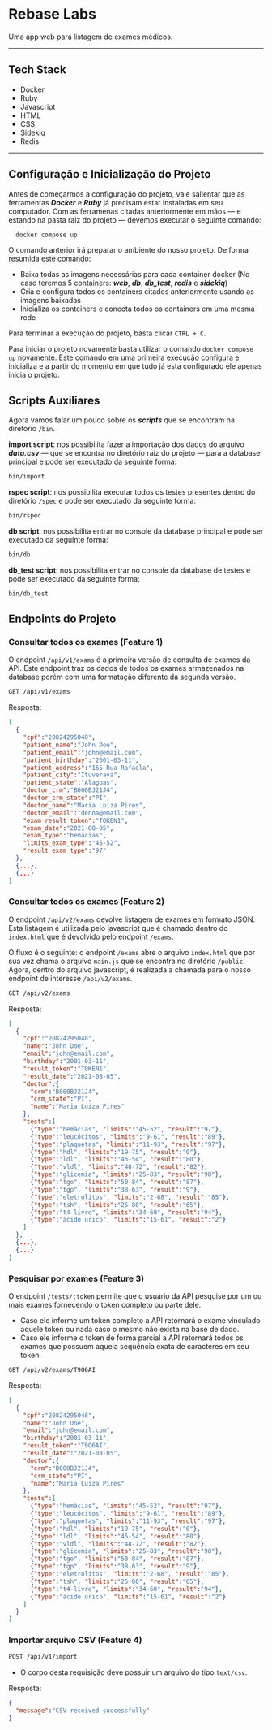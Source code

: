 # Rebase Labs

Uma app web para listagem de exames médicos.

---

## Tech Stack

* Docker
* Ruby
* Javascript
* HTML
* CSS
* Sidekiq
* Redis

---

## Configuração e Inicialização do Projeto
Antes de começarmos a configuração do projeto, vale salientar que as ferramentas ___Docker___ e ___Ruby___ já precisam estar instaladas em seu computador. Com as ferramenas citadas anteriormente em mãos — e estando na pasta raiz do projeto — devemos executar o seguinte comando:

```bash
  docker compose up
```

O comando anterior irá preparar o ambiente do nosso projeto. De forma resumida este comando:
  * Baixa todas as imagens necessárias para cada container docker (No caso teremos 5 containers: ___web___, ___db___, ___db_test___, ___redis___ e ___sidekiq___)
  * Cria e configura todos os containers citados anteriormente usando as imagens baixadas
  * Inicializa os conteiners e conecta todos os containers em uma mesma rede

Para terminar a execução do projeto, basta clicar `CTRL + C`.

Para iniciar o projeto novamente basta utilizar o comando `docker compose up` novamente. Este comando em uma primeira execução configura e inicializa e a partir do momento em que tudo já esta configurado ele apenas inicia o projeto.

## Scripts Auxiliares
Agora vamos falar um pouco sobre os ___scripts___ que se encontram na diretório `/bin`.

__import script__: nos possibilita fazer a importação dos dados do arquivo ___data.csv___ — que se encontra no diretório raiz do projeto — para a database principal e pode ser executado da seguinte forma:

```bash
bin/import
```

__rspec script__: nos possibilita executar todos os testes presentes dentro do diretório `/spec` e pode ser executado da seguinte forma:

```bash
bin/rspec
```

__db script__: nos possibilita entrar no console da database principal e pode ser executado da seguinte forma:

```bash
bin/db
```

**db_test script**: nos possibilita entrar no console da database de testes e pode ser executado da seguinte forma:

```bash
bin/db_test
```

## Endpoints do Projeto

### Consultar todos os exames (Feature 1)
O endpoint `/api/v1/exams` é a primeira versão de consulta de exames da API. Este endpoint traz os dados de todos os exames armazenados na database porém com uma formatação diferente da segunda versão.

```bash
GET /api/v1/exams
```

Resposta:
```json
[
  {
    "cpf":"20824295048",
    "patient_name":"John Doe",
    "patient_email":"john@email.com",
    "patient_birthday":"2001-03-11",
    "patient_address":"165 Rua Rafaela",
    "patient_city":"Ituverava",
    "patient_state":"Alagoas",
    "doctor_crm":"B000BJ21J4",
    "doctor_crm_state":"PI",
    "doctor_name":"Maria Luiza Pires",
    "doctor_email":"denna@email.com",
    "exam_result_token":"TOKEN1",
    "exam_date":"2021-08-05",
    "exam_type":"hemácias",
    "limits_exam_type":"45-52",
    "result_exam_type":"97"
  },
  {...},
  {...}
]
```

### Consultar todos os exames (Feature 2)
O endpoint `/api/v2/exams` devolve listagem de exames em formato JSON. Esta listagem é utilizada pelo javascript que é chamado dentro do `index.html` que é devolvido pelo endpoint `/exams`.

O fluxo é o seguinte: o endpoint `/exams` abre o arquivo `index.html` que por sua vez chama o arquivo `main.js` que se encontra no diretório `/public`. Agora, dentro do arquivo javascript, é realizada a chamada para o nosso endpoint de interesse `/api/v2/exams`.

```bash
GET /api/v2/exams
```

Resposta:
```json
[
  {
    "cpf":"20824295048",
    "name":"John Doe",
    "email":"john@email.com",
    "birthday":"2001-03-11",
    "result_token":"TOKEN1",
    "result_date":"2021-08-05",
    "doctor":{
      "crm":"B000BJ21J4",
      "crm_state":"PI",
      "name":"Maria Luiza Pires"
    },
    "tests":[
      {"type":"hemácias", "limits":"45-52", "result":"97"},
      {"type":"leucócitos", "limits":"9-61", "result":"89"},
      {"type":"plaquetas", "limits":"11-93", "result":"97"},
      {"type":"hdl", "limits":"19-75", "result":"0"},
      {"type":"ldl", "limits":"45-54", "result":"80"},
      {"type":"vldl", "limits":"48-72", "result":"82"},
      {"type":"glicemia", "limits":"25-83", "result":"98"},
      {"type":"tgo", "limits":"50-84", "result":"87"},
      {"type":"tgp", "limits":"38-63", "result":"9"},
      {"type":"eletrólitos", "limits":"2-68", "result":"85"},
      {"type":"tsh", "limits":"25-80", "result":"65"},
      {"type":"t4-livre", "limits":"34-60", "result":"94"},
      {"type":"ácido úrico", "limits":"15-61", "result":"2"}
    ]
  },
  {...},
  {...}
]
```

### Pesquisar por exames (Feature 3)
O endpoint `/tests/:token` permite que o usuário da API pesquise por um ou mais exames fornecendo o token completo ou parte dele.
  * Caso ele informe um token completo a API retornará o exame vinculado aquele token ou nada caso o mesmo não exista na base de dado.
  * Caso ele informe o token de forma parcial a API retornará todos os exames que possuem aquela sequência exata de caracteres em seu token.

```bash
GET /api/v2/exams/T9O6AI
```

Resposta:
```json
[
  {
    "cpf":"20824295048",
    "name":"John Doe",
    "email":"john@email.com",
    "birthday":"2001-03-11",
    "result_token":"T9O6AI",
    "result_date":"2021-08-05",
    "doctor":{
      "crm":"B000BJ21J4",
      "crm_state":"PI",
      "name":"Maria Luiza Pires"
    },
    "tests":[
      {"type":"hemácias", "limits":"45-52", "result":"97"},
      {"type":"leucócitos", "limits":"9-61", "result":"89"},
      {"type":"plaquetas", "limits":"11-93", "result":"97"},
      {"type":"hdl", "limits":"19-75", "result":"0"},
      {"type":"ldl", "limits":"45-54", "result":"80"},
      {"type":"vldl", "limits":"48-72", "result":"82"},
      {"type":"glicemia", "limits":"25-83", "result":"98"},
      {"type":"tgo", "limits":"50-84", "result":"87"},
      {"type":"tgp", "limits":"38-63", "result":"9"},
      {"type":"eletrólitos", "limits":"2-68", "result":"85"},
      {"type":"tsh", "limits":"25-80", "result":"65"},
      {"type":"t4-livre", "limits":"34-60", "result":"94"},
      {"type":"ácido úrico", "limits":"15-61", "result":"2"}
    ]
  }
]
```

### Importar arquivo CSV (Feature 4)
```bash
POST /api/v1/import
```
  * O corpo desta requisição deve possuir um arquivo do tipo `text/csv`.


Resposta:
```json
{
  "message":"CSV received successfully"
}
```
